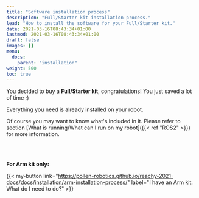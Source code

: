 ```yaml
---
title: "Software installation process"
description: "Full/Starter kit installation process."
lead: "How to install the software for your Full/Starter kit."
date: 2021-03-16T08:43:34+01:00
lastmod: 2021-03-16T08:43:34+01:00
draft: false
images: []
menu:
  docs:
    parent: "installation"
weight: 500
toc: true
---
```


You decided to buy a **Full/Starter kit**, congratulations! You just saved a lot of time ;)

Everything you need is already installed on your robot.

Of course you may want to know what's included in it. Please refer to section [What is running/What can I run on my robot]({{< ref "ROS2" >}}) for more information.  
  
<br/><br/>

**For Arm kit only:**  

{{< my-button link="https://pollen-robotics.github.io/reachy-2021-docs/docs/installation/arm-installation-process/" label="I have an Arm kit. What do I need to do?" >}}
